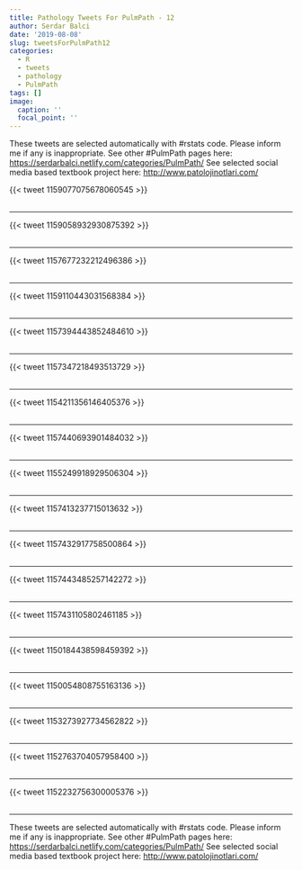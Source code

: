 ```yaml
---
title: Pathology Tweets For PulmPath - 12
author: Serdar Balci
date: '2019-08-08'
slug: tweetsForPulmPath12
categories:
  - R
  - tweets
  - pathology
  - PulmPath
tags: []
image:
  caption: ''
  focal_point: ''
---
```



These tweets are selected automatically with #rstats code. Please inform me if any is inappropriate.
See other #PulmPath pages here: https://serdarbalci.netlify.com/categories/PulmPath/ 
See selected social media based textbook project here: http://www.patolojinotlari.com/

{{< tweet 1159077075678060545 >}}
<br>
<br>
<hr>
{{< tweet 1159058932930875392 >}}
<br>
<br>
<hr>
{{< tweet 1157677232212496386 >}}
<br>
<br>
<hr>
{{< tweet 1159110443031568384 >}}
<br>
<br>
<hr>
{{< tweet 1157394443852484610 >}}
<br>
<br>
<hr>
{{< tweet 1157347218493513729 >}}
<br>
<br>
<hr>
{{< tweet 1154211356146405376 >}}
<br>
<br>
<hr>
{{< tweet 1157440693901484032 >}}
<br>
<br>
<hr>
{{< tweet 1155249918929506304 >}}
<br>
<br>
<hr>
{{< tweet 1157413237715013632 >}}
<br>
<br>
<hr>
{{< tweet 1157432917758500864 >}}
<br>
<br>
<hr>
{{< tweet 1157443485257142272 >}}
<br>
<br>
<hr>
{{< tweet 1157431105802461185 >}}
<br>
<br>
<hr>
{{< tweet 1150184438598459392 >}}
<br>
<br>
<hr>
{{< tweet 1150054808755163136 >}}
<br>
<br>
<hr>
{{< tweet 1153273927734562822 >}}
<br>
<br>
<hr>
{{< tweet 1152763704057958400 >}}
<br>
<br>
<hr>
{{< tweet 1152232756300005376 >}}
<br>
<br>
<hr>


These tweets are selected automatically with #rstats code. Please inform me if any is inappropriate.
See other #PulmPath pages here: https://serdarbalci.netlify.com/categories/PulmPath/ 
See selected social media based textbook project here: http://www.patolojinotlari.com/
